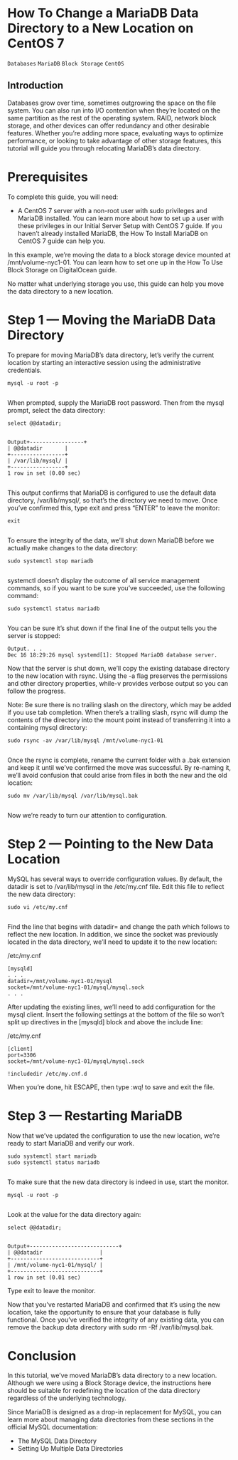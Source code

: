 # How To Change a MariaDB Data Directory to a New Location on CentOS 7

```Databases``` ```MariaDB``` ```Block Storage``` ```CentOS```

## Introduction


Databases grow over time, sometimes outgrowing the space on the file system. You can also run into I/O contention when they’re located on the same partition as the rest of the operating system. RAID, network block storage, and other devices can offer redundancy and other desirable features. Whether you’re adding more space, evaluating ways to optimize performance, or looking to take advantage of other storage features, this tutorial will guide you through relocating MariaDB’s data directory.


# Prerequisites


To complete this guide, you will need:


- A CentOS 7 server with a non-root user with sudo privileges and MariaDB installed.  You can learn more about how to set up a user with these privileges in our Initial Server Setup with CentOS 7 guide. If you haven’t already installed MariaDB, the How To Install MariaDB on CentOS 7 guide can help you.

In this example, we’re moving the data to a block storage device mounted at /mnt/volume-nyc1-01. You can learn how to set one up in the How To Use Block Storage on DigitalOcean guide.


No matter what underlying storage you use, this guide can help you move the data directory to a new location.


# Step 1 — Moving the MariaDB Data Directory


To prepare for moving MariaDB’s data directory, let’s verify the current location by starting an interactive session using the administrative credentials.


```
mysql -u root -p


```


When prompted, supply the MariaDB root password. Then from the mysql prompt, select the data directory:


```
select @@datadir;


```


```
Output+-----------------+
| @@datadir       |
+-----------------+
| /var/lib/mysql/ |
+-----------------+
1 row in set (0.00 sec)


```


This output confirms that MariaDB is configured to use the default data directory, /var/lib/mysql/, so that’s the directory we need to move.  Once you’ve confirmed this, type exit and press “ENTER” to leave the monitor:


```
exit


```


To ensure the integrity of the data, we’ll shut down MariaDB before we actually make changes to the data directory:


```
sudo systemctl stop mariadb


```


systemctl doesn’t display the outcome of all service management commands, so if you want to be sure you’ve succeeded, use the following command:


```
sudo systemctl status mariadb


```


You can be sure it’s shut down if the final line of the output tells you the server is stopped:


```
Output. . .
Dec 16 18:29:26 mysql systemd[1]: Stopped MariaDB database server.

```


Now that the server is shut down, we’ll copy the existing database directory to the new location with rsync. Using the -a flag preserves the permissions and other directory properties, while-v provides verbose output so you can follow the progress.



Note: Be sure there is no trailing slash on the directory, which may be added if you use tab completion. When there’s a trailing slash, rsync will dump the contents of the directory into the mount point instead of transferring it into a containing mysql directory:

```
sudo rsync -av /var/lib/mysql /mnt/volume-nyc1-01


```


Once the rsync is complete, rename the current folder with a .bak extension and keep it until we’ve confirmed the move was successful. By re-naming it, we’ll avoid confusion that could arise from files in both the new and the old location:


```
sudo mv /var/lib/mysql /var/lib/mysql.bak


```


Now we’re ready to turn our attention to configuration.


# Step 2 — Pointing to the New Data Location


MySQL has several ways to override configuration values. By default, the datadir is set to /var/lib/mysql in the /etc/my.cnf  file. Edit this file to reflect the new data directory:


```
sudo vi /etc/my.cnf


```


Find the line that begins with datadir= and change the path which follows to reflect the new location. In addition, we since the socket was previously located in the data directory, we’ll need to update it to the new location:


/etc/my.cnf
```
[mysqld]
. . .
datadir=/mnt/volume-nyc1-01/mysql
socket=/mnt/volume-nyc1-01/mysql/mysql.sock
. . .

```


After updating the existing lines, we’ll need to add configuration for the mysql client. Insert the following settings at the bottom of the file so won’t split up directives in the [mysqld] block and above the include line:


/etc/my.cnf
```
[client]
port=3306
socket=/mnt/volume-nyc1-01/mysql/mysql.sock

!includedir /etc/my.cnf.d

```


When you’re done, hit ESCAPE, then type :wq! to save and exit the file.


# Step 3 — Restarting MariaDB


Now that we’ve updated the configuration to use the new location, we’re ready to start MariaDB and verify our work.


```
sudo systemctl start mariadb
sudo systemctl status mariadb


```


To make sure that the new data directory is indeed in use, start the monitor.


```
mysql -u root -p


```


Look at the value for the data directory again:


```
select @@datadir;


```


```
Output+----------------------------+
| @@datadir                  |
+----------------------------+
| /mnt/volume-nyc1-01/mysql/ |
+----------------------------+
1 row in set (0.01 sec)

```


Type exit  to leave the monitor.


Now that you’ve restarted MariaDB and confirmed that it’s using the new location, take the opportunity to ensure that your database is fully functional. Once you’ve verified the integrity of any existing data, you can remove the backup data directory with sudo rm -Rf /var/lib/mysql.bak.


# Conclusion


In this tutorial, we’ve moved MariaDB’s data directory to a new location. Although we were using a Block Storage device, the instructions here should be suitable for redefining the location of the data directory regardless of the underlying technology.


Since MariaDB is designed as a drop-in replacement for MySQL, you can learn more about managing data directories from these sections in the official MySQL documentation:


- The MySQL Data Directory
- Setting Up Multiple Data Directories

